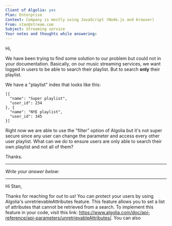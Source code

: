 ```yaml
---
Client of Algolia: yes
Plan: Enterprise
Context: Company is mostly using JavaScript (Node.js and browser)
From: stan@stream.com
Subject: Streaming service
Your notes and thoughts while answering:
---
```


Hi,

We have been trying to find some solution to our problem but could not in your documentation. Basically, on our music streaming services, we want logged in users to be able to search their playlist. But to search **only** their playlist.

We have a "playlist" index that looks like this:

```
[{
  "name": "Super playlist",
  "user_id": 234
}, {
  "name": "NYE playlist",
  "user_id": 345
}]
```

Right now we are able to use the "filter" option of Algolia but it's not super secure since any user can change the parameter and access every other user playlist. What can we do to ensure users are only able to search their own playlist and not all of them?

Thanks.

---
_Write your answer below:_

---

Hi Stan,

Thanks for reaching for out to us! You can protect your users by using Algolia's unretrievableAttributes feature. This feature allows you to set a list of attributes that cannot be retrieved from a search. To implement this feature in your code, visit this link: https://www.algolia.com/doc/api-reference/api-parameters/unretrievableAttributes/. You can also 
